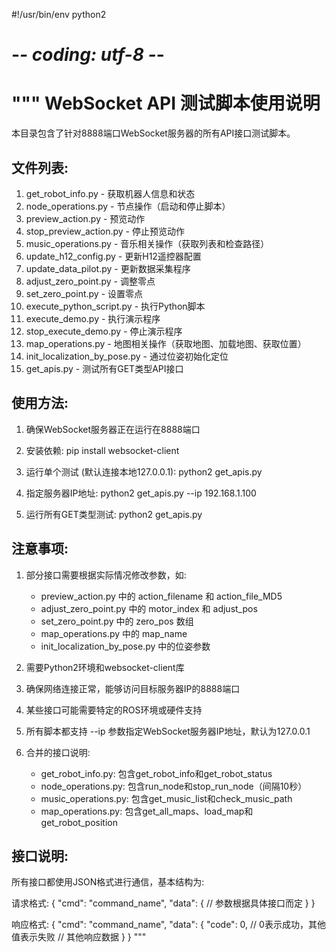 #!/usr/bin/env python2
# -*- coding: utf-8 -*-

"""
WebSocket API 测试脚本使用说明
=================================

本目录包含了针对8888端口WebSocket服务器的所有API接口测试脚本。

文件列表:
---------
1. get_robot_info.py - 获取机器人信息和状态
2. node_operations.py - 节点操作（启动和停止脚本）
3. preview_action.py - 预览动作
4. stop_preview_action.py - 停止预览动作
5. music_operations.py - 音乐相关操作（获取列表和检查路径）
6. update_h12_config.py - 更新H12遥控器配置
7. update_data_pilot.py - 更新数据采集程序
8. adjust_zero_point.py - 调整零点
9. set_zero_point.py - 设置零点
10. execute_python_script.py - 执行Python脚本
11. execute_demo.py - 执行演示程序
12. stop_execute_demo.py - 停止演示程序
13. map_operations.py - 地图相关操作（获取地图、加载地图、获取位置）
14. init_localization_by_pose.py - 通过位姿初始化定位
15. get_apis.py - 测试所有GET类型API接口

使用方法:
--------

1. 确保WebSocket服务器正在运行在8888端口
2. 安装依赖: pip install websocket-client
3. 运行单个测试 (默认连接本地127.0.0.1):
   python2 get_apis.py

4. 指定服务器IP地址:
   python2 get_apis.py --ip 192.168.1.100

5. 运行所有GET类型测试:
   python2 get_apis.py

注意事项:
--------
1. 部分接口需要根据实际情况修改参数，如:
   - preview_action.py 中的 action_filename 和 action_file_MD5
   - adjust_zero_point.py 中的 motor_index 和 adjust_pos
   - set_zero_point.py 中的 zero_pos 数组
   - map_operations.py 中的 map_name
   - init_localization_by_pose.py 中的位姿参数

2. 需要Python2环境和websocket-client库

3. 确保网络连接正常，能够访问目标服务器IP的8888端口

4. 某些接口可能需要特定的ROS环境或硬件支持

5. 所有脚本都支持 --ip 参数指定WebSocket服务器IP地址，默认为127.0.0.1

6. 合并的接口说明:
   - get_robot_info.py: 包含get_robot_info和get_robot_status
   - node_operations.py: 包含run_node和stop_run_node（间隔10秒）
   - music_operations.py: 包含get_music_list和check_music_path
   - map_operations.py: 包含get_all_maps、load_map和get_robot_position

接口说明:
--------
所有接口都使用JSON格式进行通信，基本结构为:

请求格式:
{
    "cmd": "command_name",
    "data": {
        // 参数根据具体接口而定
    }
}

响应格式:
{
    "cmd": "command_name",
    "data": {
        "code": 0,  // 0表示成功，其他值表示失败
        // 其他响应数据
    }
}
"""